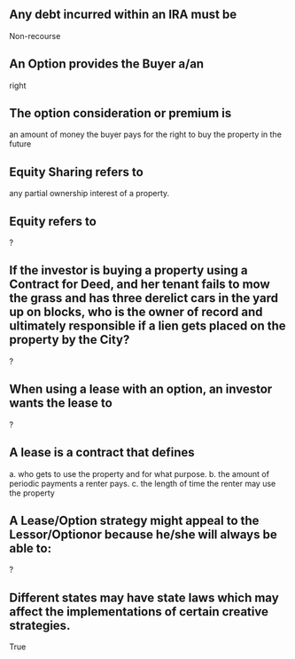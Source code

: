 ## Any debt incurred within an IRA must be

Non-recourse

## An Option provides the Buyer a/an

right

## The option consideration or premium is

an amount of money the buyer pays for the right to buy the property in the future

## Equity Sharing refers to

any partial ownership interest of a property.

## Equity refers to

?

## If the investor is buying a property using a Contract for Deed, and her tenant fails to mow the grass and has three derelict cars in the yard up on blocks, who is the owner of record and ultimately responsible if a lien gets placed on the property by the City?

?

## When using a lease with an option, an investor wants the lease to

?

## A lease is a contract that defines

a. who gets to use the property and for what purpose.
b. the amount of periodic payments a renter pays.
c. the length of time the renter may use the property

## A Lease/Option strategy might appeal to the Lessor/Optionor because he/she will always be able to:

?

## Different states may have state laws which may affect the implementations of certain creative strategies.

True